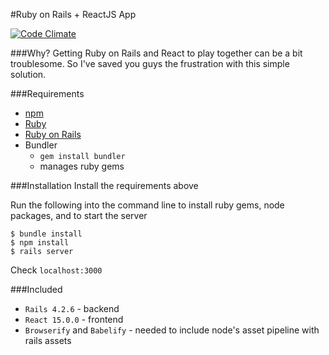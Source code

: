 #Ruby on Rails + ReactJS App

[![Code Climate](https://codeclimate.com/github/vinnyoodles/rails-react-app/badges/gpa.svg)](https://codeclimate.com/github/vinnyoodles/rails-react-app)

###Why?
Getting Ruby on Rails and React to play together can be a bit troublesome. So I've saved you guys the frustration with this simple solution.

###Requirements
- [npm](http://blog.npmjs.org/post/85484771375/how-to-install-npm)
- [Ruby](https://www.ruby-lang.org/en/documentation/installation/)
- [Ruby on Rails](http://installrails.com/steps/choose_os)
- Bundler
  - `gem install bundler`
  - manages ruby gems

###Installation
Install the requirements above

Run the following into the command line to install ruby gems, node packages, and to start the server
```
$ bundle install
$ npm install
$ rails server
```

Check `localhost:3000` 

###Included
- `Rails 4.2.6` - backend 
- `React 15.0.0` - frontend
- `Browserify` and `Babelify` - needed to include node's asset pipeline with rails assets

